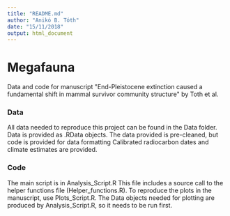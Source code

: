 ```yaml
---
title: "README.md"
author: "Anikó B. Tóth"
date: "15/11/2018"
output: html_document
---
```


# Megafauna
Data and code for manuscript "End-Pleistocene extinction caused a fundamental shift in mammal survivor community structure" by Toth et al. 

### Data 

All data needed to reproduce this project can be found in the Data folder. 
Data is provided as .RData objects.
The data provided is pre-cleaned, but code is provided for data formatting
Calibrated radiocarbon dates and climate estimates are provided.

### Code

The main script is in Analysis_Script.R
This file includes a source call to the helper functions file (Helper_functions.R).
To reproduce the plots in the manuscript, use Plots_Script.R. 
The Data objects needed for plotting are produced by Analysis_Script.R, so it needs to be run first.
